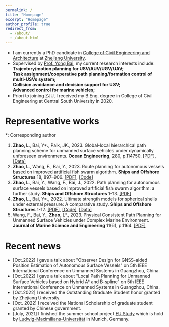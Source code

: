 ```yaml
---
permalink: /
title: "Homepage"
excerpt: "Homepage"
author_profile: true
redirect_from: 
  - /about/
  - /about.html
---
```


- I am currently a PhD candidate in [College of Civil Engineering and Architecture](http://www.ccea.zju.edu.cn.http.jxutcmtsg.proxy.jxutcm.edu.cn/main.htm) at [Zhejiang University](https://www.zju.edu.cn/english/). 
- Supervised by [Prof. Yong Bai](https://person.zju.edu.cn/0010294), my current research interests include:\
**Trajectory/motion planning for USV/AUV/UGV/UAV;\
Task assignment/cooperative path planning/formation control of multi-USVs system;\
Collision avoidance and decision support for USV;\
Advanced control for marine vehicles;**
- Priori to joining ZJU, I received my B.Eng. degree in College of Civil Engineering at Central South University in 2020.

# Representative works
*: Corresponding author
1. **Zhao, L**., Bai, Y*., Paik, JK., 2023. Global-local hierarchical path planning scheme for unmanned surface vehicles under dynamically unforeseen environments. **Ocean Engineering**, 280, p.114750. [[PDF]](https://liangzhao13.github.io/files/zhao2023a.pdf), [[Data]](https://github.com/LiangZhao13/Data-for-Global-local.git) 
2. **Zhao, L**., Wang, F., Bai, Y., 2023. Route planning for autonomous vessels based on improved artificial fish swarm algorithm. **Ships and Offshore Structures** 18, 897–906. [[PDF]](https://liangzhao13.github.io/files/Zhao2022Route.pdf), [[Code]](https//:github.com/LiangZhao13/Code-for-IAFSA.git)
3. **Zhao, L**., Bai, Y., Wang, F., Bai, J., 2022. Path planning for autonomous surface vessels based on improved artificial fish swarm algorithm: a further study. **Ships and Offshore Structures** 1-13. [[PDF]](https://liangzhao13.github.io/files/Zhao2022Path.pdf)
4. **Zhao, L**., Bai, Y*., 2022. Ultimate strength models for spherical shells under external pressure: A comparative study. **Ships and Offshore Structures** 1-12. [[PDF]](https://liangzhao13.github.io/files/Zhao2022Ultimate.pdf), [[Code]](https://github.com/LiangZhao13/Strength-Model-Calculation.git), [[Data]](https://github.com/LiangZhao13/Strength-Model-Calculation.git)
5. Wang, F., Bai, Y., **Zhao, L***., 2023. Physical Consistent Path Planning for Unmanned Surface Vehicles under Complex Marine Environment. **Journal of Marine Science and Engineering** 11(6), p.1164. [[PDF]](https://liangzhao13.github.io/files/zhao2023jmse.pdf)

# Recent news 
-   [Oct.2022] I gave a talk about "Observer Design for GNSS-aided Position Estimation of Autonomous Surface Vessels" on 5th IEEE International Conference on Unmanned Systems in Guangzhou, China.
-   [Oct.2022] I gave a talk about "Local Path Planning for Unmanned Surface Vehicles based on Hybrid A* and B-spline" on 5th IEEE International Conference on Unmanned Systems in Guangzhou, China. 
-   [Oct.2022] I received the Outstanding Graduate Student honor granted by Zhejiang University. 
-   [Oct. 2022] I received the National Scholarship of graduate student granted by Chinese government. 
-   [July, 2021] I finished the summer school project [EU Study](https://www.lmu.de/en/study/all-degrees-and-programs/programs-for-international-visiting-students/munich-international-summer-university/summer-academies/european-studies-summer-school/index.html) which is hold by [Ludwig-Maximilians-Universität](https://www.lmu.de/en/index.html) in Munich, Germany. 
